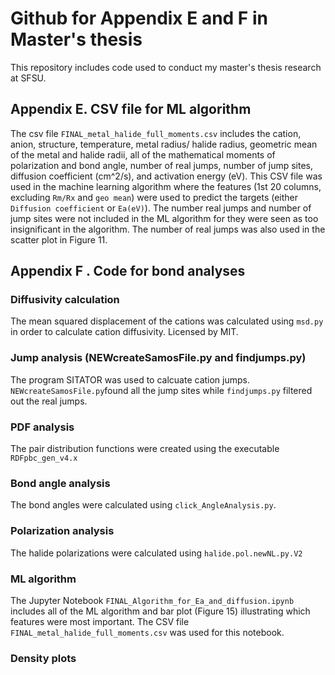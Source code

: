 # Github for Appendix E and F in Master's thesis
This repository includes code used to conduct my master's thesis research at SFSU. 


## Appendix E. CSV file for ML algorithm

The csv file `FINAL_metal_halide_full_moments.csv` includes the cation, anion, structure, temperature, metal radius/ halide radius, geometric mean of the metal and halide radii, all of the mathematical moments of polarization and bond angle, number of real jumps, number of jump sites, diffusion coefficient (cm^2/s), and activation energy (eV). This CSV file was used in the machine learning algorithm where the features (1st 20 columns, excluding `Rm/Rx` and `geo mean`) were used to predict the targets (either `Diffusion coefficient` or `Ea(eV)`). The number real jumps and number of jump sites were not included in the ML algorithm for they were seen as too insignificant in the algorithm. The number of real jumps was also used in the scatter plot in Figure 11. 


## Appendix F . Code for bond analyses

### Diffusivity calculation
The mean squared displacement of the cations was calculated using `msd.py` in order to calculate cation diffusivity. Licensed by MIT. 

### Jump analysis (NEWcreateSamosFile.py and findjumps.py)
The program SITATOR was used to calcuate cation jumps. `NEWcreateSamosFile.py`found all the jump sites while `findjumps.py` filtered out the real jumps. 

### PDF analysis
The pair distribution functions were created using the executable `RDFpbc_gen_v4.x`

### Bond angle analysis
The bond angles were calculated using `click_AngleAnalysis.py`.

### Polarization analysis
The halide polarizations were calculated using `halide.pol.newNL.py.V2`

### ML algorithm
The Jupyter Notebook `FINAL_Algorithm_for_Ea_and_diffusion.ipynb` includes all of the ML algorithm and bar plot (Figure 15) illustrating which features were most important. The CSV file `FINAL_metal_halide_full_moments.csv` was used for this notebook.

### Density plots
